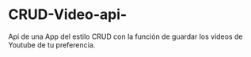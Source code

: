 # CRUD-Video-api-
Api de una App del estilo CRUD con la función de guardar los videos de Youtube de tu preferencia.
